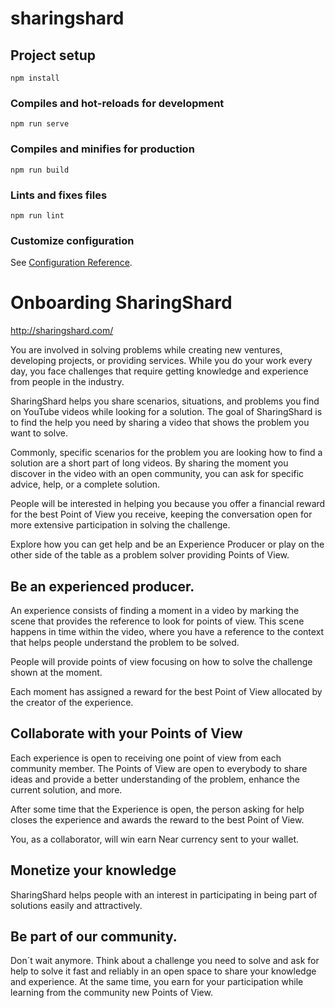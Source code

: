 # sharingshard

## Project setup
```
npm install
```

### Compiles and hot-reloads for development
```
npm run serve
```

### Compiles and minifies for production
```
npm run build
```

### Lints and fixes files
```
npm run lint
```

### Customize configuration
See [Configuration Reference](https://cli.vuejs.org/config/).

# Onboarding SharingShard
 
http://sharingshard.com/
 
You are involved in solving problems while creating new ventures, developing projects, or providing services. While you do your work every day, you face challenges that require getting knowledge and experience from people in the industry.
 
SharingShard helps you share scenarios, situations, and problems you find on YouTube videos while looking for a solution. The goal of SharingShard is to find the help you need by sharing a video that shows the problem you want to solve. 
 
Commonly, specific scenarios for the problem you are looking how to find a solution are a short part of long videos. By sharing the moment you discover in the video with an open community, you can ask for specific advice, help, or a complete solution.
 
People will be interested in helping you because you offer a financial reward for the best Point of View you receive, keeping the conversation open for more extensive participation in solving the challenge.
 
Explore how you can get help and be an Experience Producer or play on the other side of the table as a problem solver providing Points of View.

## Be an experienced producer.

An experience consists of finding a moment in a video by marking the scene that provides the reference to look for points of view. This scene happens in time within the video, where you have a reference to the context that helps people understand the problem to be solved.
 
People will provide points of view focusing on how to solve the challenge shown at the moment.
 
Each moment has assigned a reward for the best Point of View allocated by the creator of the experience.
 
## Collaborate with your Points of View
Each experience is open to receiving one point of view from each community member. The Points of View are open to everybody to share ideas and provide a better understanding of the problem, enhance the current solution, and more.

After some time that the Experience is open, the person asking for help closes the experience and awards the reward to the best Point of View. 

You, as a collaborator, will win earn Near currency sent to your wallet.
 
## Monetize your knowledge

SharingShard helps people with an interest in participating in being part of solutions easily and attractively.
 
## Be part of our community.

Don´t wait anymore. Think about a challenge you need to solve and ask for help to solve it fast and reliably in an open space to share your knowledge and experience. At the same time, you earn for your participation while learning from the community new Points of View.
 
